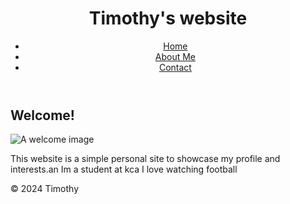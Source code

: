 <!DOCTYPE html>
<html lang="en">
<head>
    <meta charset="UTF-8">
    <meta name="viewport" content="width=device-width, initial-scale=1.0">
    <title>Timothy's Personal Website</title>
    <link rel="stylesheet" href="styles.css">
</head>
<body>
    <header>
        <h1>Timothy's website</h1>
        <nav>
            <ul>
                <li><a href="index.html">Home</a></li>
                <li><a href="about.html">About Me</a></li>
                <li><a href="contact.html">Contact</a></li>
            </ul>
        </nav>
    </header>
    <main>
        <h2>Welcome!</h2>
        <img src="path/to/your/image.jpg" alt="A welcome image">
        <p>This website is a simple personal site to showcase my profile and interests.an
          Im a student at kca 
          I love watching football
        </p>
    </main>
    <footer>
        <p>&copy; 2024 Timothy</p>
    </footer>
</body>
</html>
